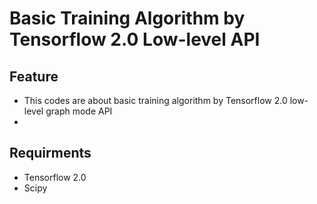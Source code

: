 # Basic Training Algorithm by Tensorflow 2.0 Low-level API
## Feature
- This codes are about basic training algorithm by Tensorflow 2.0 low-level graph mode API
- 
 
## Requirments
- Tensorflow 2.0
- Scipy
